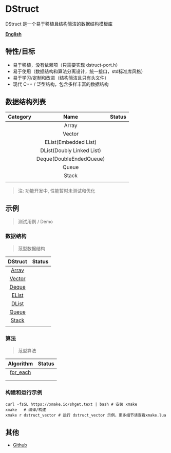 # DStruct

DStruct 是一个易于移植且结构简洁的数据结构模板库

[**English**](README.en.md)

## 特性/目标

- 易于移植，没有依赖项（只需要实现 dstruct-port.h）
- 易于使用（数据结构和算法分离设计，统一接口，std标准库风格）
- 易于学习/定制和改进（结构简洁且只有头文件）
- 现代 C++ / 泛型结构，包含多样丰富的数据结构



## 数据结构列表

| Category |           Name            | Status |
| :------: | :-----------------------: | ------ |
|          |           Array           |        |
|          |          Vector           |        |
|          |   EList(Embedded List)    |        |
|          | DList(Doubly Linked List) |        |
|          |  Deque(DoubleEndedQueue)  |        |
|          |           Queue           |        |
|          |           Stack           |        |
|          |                           |        |

> 注: 功能开发中, 性能暂时未测试和优化



  ## 示例

  > 测试用例 / Demo



### 数据结构

> 范型数据结构

|                 DStruct                  | Status |
| :--------------------------------------: | :----: |
|       [Array](examples/array.cpp)        |        |
|      [Vector](examples/vector.cpp)       |        |
|       [Deque](examples/deque.cpp)        |        |
|   [EList](examples/embedded_list.cpp)    |        |
| [DList](examples/double_linked_list.cpp) |        |
|       [Queue](examples/queue.cpp)        |        |
|       [Stack](examples/stack.cpp)        |        |
|                                          |        |



### 算法

> 范型算法

|                  Algorithm                   | Status |
| :------------------------------------------: | :----: |
| [for_each](examples/algorithms/for_each.cpp) |        |
|                                              |        |
|                                              |        |



  ### 构建和运行示例

  ```
  curl -fsSL https://xmake.io/shget.text | bash # 安装 xmake
  xmake   # 编译/构建
  xmake r dstruct_vector # 运行 dstruct_vector 示例，更多细节请查看xmake.lua
  ```

  

  ## 其他

  - [Github](https://github.com/Sunrisepeak/DStruct)

